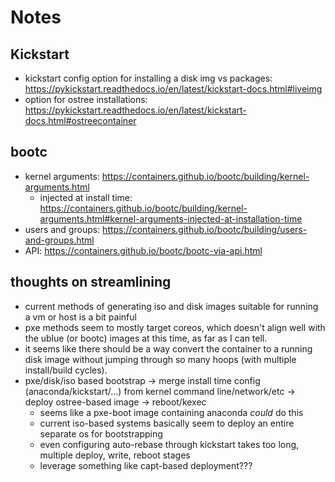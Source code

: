 # Notes

## Kickstart

- kickstart config option for installing a disk img vs packages: https://pykickstart.readthedocs.io/en/latest/kickstart-docs.html#liveimg
- option for ostree installations: https://pykickstart.readthedocs.io/en/latest/kickstart-docs.html#ostreecontainer

## bootc

- kernel arguments: https://containers.github.io/bootc/building/kernel-arguments.html
  - injected at install time: https://containers.github.io/bootc/building/kernel-arguments.html#kernel-arguments-injected-at-installation-time
- users and groups: https://containers.github.io/bootc/building/users-and-groups.html
- API: https://containers.github.io/bootc/bootc-via-api.html


## thoughts on streamlining

- current methods of generating iso and disk images suitable for running a vm or host is a bit painful
- pxe methods seem to mostly target coreos, which doesn't align well with the ublue (or bootc) images at this time, as far as I can tell.
- it seems like there should be a way convert the container to a running disk image without jumping through so many hoops (with multiple install/build cycles).
- pxe/disk/iso based bootstrap -> merge install time config (anaconda/kickstart/...) from kernel command line/network/etc -> deploy ostree-based image -> reboot/kexec
  - seems like a pxe-boot image containing anaconda *could* do this
  - current iso-based systems basically seem to deploy an entire separate os for bootstrapping
  - even configuring auto-rebase through kickstart takes too long, multiple deploy, write, reboot stages
  - leverage something like capt-based deployment???